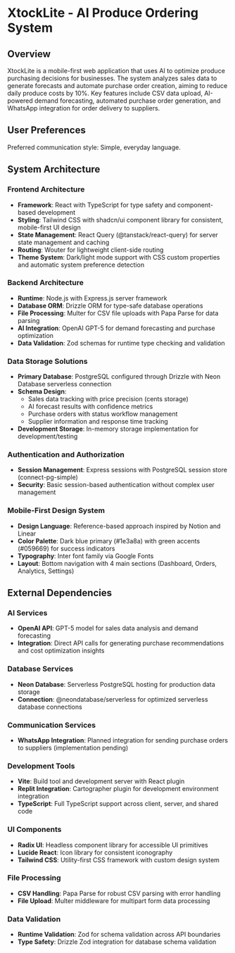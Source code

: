 # XtockLite - AI Produce Ordering System

## Overview

XtockLite is a mobile-first web application that uses AI to optimize produce purchasing decisions for businesses. The system analyzes sales data to generate forecasts and automate purchase order creation, aiming to reduce daily produce costs by 10%. Key features include CSV data upload, AI-powered demand forecasting, automated purchase order generation, and WhatsApp integration for order delivery to suppliers.

## User Preferences

Preferred communication style: Simple, everyday language.

## System Architecture

### Frontend Architecture
- **Framework**: React with TypeScript for type safety and component-based development
- **Styling**: Tailwind CSS with shadcn/ui component library for consistent, mobile-first UI design
- **State Management**: React Query (@tanstack/react-query) for server state management and caching
- **Routing**: Wouter for lightweight client-side routing
- **Theme System**: Dark/light mode support with CSS custom properties and automatic system preference detection

### Backend Architecture
- **Runtime**: Node.js with Express.js server framework
- **Database ORM**: Drizzle ORM for type-safe database operations
- **File Processing**: Multer for CSV file uploads with Papa Parse for data parsing
- **AI Integration**: OpenAI GPT-5 for demand forecasting and purchase optimization
- **Data Validation**: Zod schemas for runtime type checking and validation

### Data Storage Solutions
- **Primary Database**: PostgreSQL configured through Drizzle with Neon Database serverless connection
- **Schema Design**: 
  - Sales data tracking with price precision (cents storage)
  - AI forecast results with confidence metrics
  - Purchase orders with status workflow management
  - Supplier information and response time tracking
- **Development Storage**: In-memory storage implementation for development/testing

### Authentication and Authorization
- **Session Management**: Express sessions with PostgreSQL session store (connect-pg-simple)
- **Security**: Basic session-based authentication without complex user management

### Mobile-First Design System
- **Design Language**: Reference-based approach inspired by Notion and Linear
- **Color Palette**: Dark blue primary (#1e3a8a) with green accents (#059669) for success indicators
- **Typography**: Inter font family via Google Fonts
- **Layout**: Bottom navigation with 4 main sections (Dashboard, Orders, Analytics, Settings)

## External Dependencies

### AI Services
- **OpenAI API**: GPT-5 model for sales data analysis and demand forecasting
- **Integration**: Direct API calls for generating purchase recommendations and cost optimization insights

### Database Services
- **Neon Database**: Serverless PostgreSQL hosting for production data storage
- **Connection**: @neondatabase/serverless for optimized serverless database connections

### Communication Services
- **WhatsApp Integration**: Planned integration for sending purchase orders to suppliers (implementation pending)

### Development Tools
- **Vite**: Build tool and development server with React plugin
- **Replit Integration**: Cartographer plugin for development environment integration
- **TypeScript**: Full TypeScript support across client, server, and shared code

### UI Components
- **Radix UI**: Headless component library for accessible UI primitives
- **Lucide React**: Icon library for consistent iconography
- **Tailwind CSS**: Utility-first CSS framework with custom design system

### File Processing
- **CSV Handling**: Papa Parse for robust CSV parsing with error handling
- **File Upload**: Multer middleware for multipart form data processing

### Data Validation
- **Runtime Validation**: Zod for schema validation across API boundaries
- **Type Safety**: Drizzle Zod integration for database schema validation